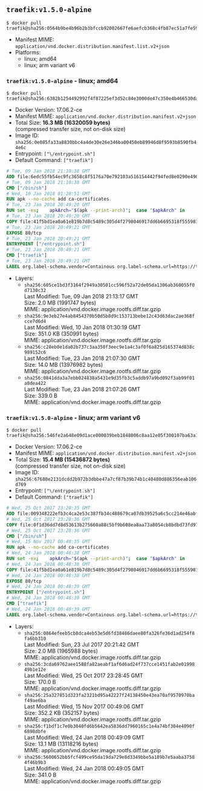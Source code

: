 ## `traefik:v1.5.0-alpine`

```console
$ docker pull traefik@sha256:0564b9be4b96b2b3bfccb92002667fe6aefcb368c4fb87ec51a7fe59aa52b194
```

-	Manifest MIME: `application/vnd.docker.distribution.manifest.list.v2+json`
-	Platforms:
	-	linux; amd64
	-	linux; arm variant v6

### `traefik:v1.5.0-alpine` - linux; amd64

```console
$ docker pull traefik@sha256:6382b1254492992f4f87225ef3d52c84e3000de47c350e4b466530dac23e61b7
```

-	Docker Version: 17.06.2-ce
-	Manifest MIME: `application/vnd.docker.distribution.manifest.v2+json`
-	Total Size: **16.3 MB (16320059 bytes)**  
	(compressed transfer size, not on-disk size)
-	Image ID: `sha256:0e085fa33a8830bbc4a4de30e26e346ba00450eb89946d8f9593b8590fb44e6c`
-	Entrypoint: `["\/entrypoint.sh"]`
-	Default Command: `["traefik"]`

```dockerfile
# Tue, 09 Jan 2018 21:10:38 GMT
ADD file:6edc55fb54ec9fc3658c8f5176a70e792103a516154442f94fed8e0290e4960e in / 
# Tue, 09 Jan 2018 21:10:38 GMT
CMD ["/bin/sh"]
# Wed, 10 Jan 2018 01:28:51 GMT
RUN apk --no-cache add ca-certificates
# Tue, 23 Jan 2018 20:49:20 GMT
RUN set -ex; 	apkArch="$(apk --print-arch)"; 	case "$apkArch" in 		armhf) arch='arm' ;; 		aarch64) arch='arm64' ;; 		x86_64) arch='amd64' ;; 		*) echo >&2 "error: unsupported architecture: $apkArch"; exit 1 ;; 	esac; 	apk add --no-cache --virtual .fetch-deps libressl; 	wget -O /usr/local/bin/traefik "https://github.com/containous/traefik/releases/download/v1.5.0/traefik_linux-$arch"; 	apk del .fetch-deps; 	chmod +x /usr/local/bin/traefik
# Tue, 23 Jan 2018 20:49:20 GMT
COPY file:41f5bd1ea0a61e819b7d8c5489c305d4f2798046917dd6b6695318f555981727 in / 
# Tue, 23 Jan 2018 20:49:21 GMT
EXPOSE 80/tcp
# Tue, 23 Jan 2018 20:49:21 GMT
ENTRYPOINT ["/entrypoint.sh"]
# Tue, 23 Jan 2018 20:49:21 GMT
CMD ["traefik"]
# Tue, 23 Jan 2018 20:49:21 GMT
LABEL org.label-schema.vendor=Containous org.label-schema.url=https://traefik.io org.label-schema.name=Traefik org.label-schema.description=A modern reverse-proxy org.label-schema.version=v1.5.0 org.label-schema.docker.schema-version=1.0
```

-	Layers:
	-	`sha256:605ce1bd3f3164f2949a30501cc596f52a72de05da1306ab360055f0d7130c32`  
		Last Modified: Tue, 09 Jan 2018 21:13:17 GMT  
		Size: 2.0 MB (1991747 bytes)  
		MIME: application/vnd.docker.image.rootfs.diff.tar.gzip
	-	`sha256:9e3eb27e4ab8454370b50d5b8d9c153713bebe12c43d63dac2ae368fcce7d6d4`  
		Last Modified: Wed, 10 Jan 2018 01:30:19 GMT  
		Size: 351.0 KB (350991 bytes)  
		MIME: application/vnd.docker.image.rootfs.diff.tar.gzip
	-	`sha256:c28eb0e1da02b737c3aa350f3eec9e1a4c3af0f6a825d165374d838c989152c6`  
		Last Modified: Tue, 23 Jan 2018 21:07:30 GMT  
		Size: 14.0 MB (13976982 bytes)  
		MIME: application/vnd.docker.image.rootfs.diff.tar.gzip
	-	`sha256:0841dda3a7ebb024838a5431e9d35fb3c5addb97a9bd092f3ab99f01a8dea422`  
		Last Modified: Tue, 23 Jan 2018 21:07:26 GMT  
		Size: 339.0 B  
		MIME: application/vnd.docker.image.rootfs.diff.tar.gzip

### `traefik:v1.5.0-alpine` - linux; arm variant v6

```console
$ docker pull traefik@sha256:546fe2a648e09d1ace000039beb1848006c8aa12e05f300107ba63a13bb063e7
```

-	Docker Version: 17.06.2-ce
-	Manifest MIME: `application/vnd.docker.distribution.manifest.v2+json`
-	Total Size: **15.4 MB (15436872 bytes)**  
	(compressed transfer size, not on-disk size)
-	Image ID: `sha256:67680e2131dcdd2b972b3dbbe47a7cf87b39b74b1c40480d886356eab106d769`
-	Entrypoint: `["\/entrypoint.sh"]`
-	Default Command: `["traefik"]`

```dockerfile
# Wed, 25 Oct 2017 23:28:35 GMT
ADD file:009348222efb3c4ca2e53c387fb34c488679ca07db39525a6c5cc214e46abffd in / 
# Wed, 25 Oct 2017 23:28:36 GMT
COPY file:0f1d36dd7d8d53613b275660a88c5bf9b608ea8aa73a8054cb8bdbd73fd971ac in /etc/localtime 
# Wed, 25 Oct 2017 23:28:36 GMT
CMD ["/bin/sh"]
# Wed, 15 Nov 2017 00:48:35 GMT
RUN apk --no-cache add ca-certificates
# Wed, 24 Jan 2018 00:48:38 GMT
RUN set -ex; 	apkArch="$(apk --print-arch)"; 	case "$apkArch" in 		armhf) arch='arm' ;; 		aarch64) arch='arm64' ;; 		x86_64) arch='amd64' ;; 		*) echo >&2 "error: unsupported architecture: $apkArch"; exit 1 ;; 	esac; 	apk add --no-cache --virtual .fetch-deps libressl; 	wget -O /usr/local/bin/traefik "https://github.com/containous/traefik/releases/download/v1.5.0/traefik_linux-$arch"; 	apk del .fetch-deps; 	chmod +x /usr/local/bin/traefik
# Wed, 24 Jan 2018 00:48:38 GMT
COPY file:41f5bd1ea0a61e819b7d8c5489c305d4f2798046917dd6b6695318f555981727 in / 
# Wed, 24 Jan 2018 00:48:38 GMT
EXPOSE 80/tcp
# Wed, 24 Jan 2018 00:48:39 GMT
ENTRYPOINT ["/entrypoint.sh"]
# Wed, 24 Jan 2018 00:48:39 GMT
CMD ["traefik"]
# Wed, 24 Jan 2018 00:48:39 GMT
LABEL org.label-schema.vendor=Containous org.label-schema.url=https://traefik.io org.label-schema.name=Traefik org.label-schema.description=A modern reverse-proxy org.label-schema.version=v1.5.0 org.label-schema.docker.schema-version=1.0
```

-	Layers:
	-	`sha256:0864efeeb5cb8dca4eb53e5d6fd38486daee80fa326fe36d1ad254f8fa6bb310`  
		Last Modified: Sun, 23 Jul 2017 20:21:42 GMT  
		Size: 2.0 MB (1965988 bytes)  
		MIME: application/vnd.docker.image.rootfs.diff.tar.gzip
	-	`sha256:3cda69762aee1588fa82aeabf1af6d6ad24f737cce1451fab2e0199849b1e12e`  
		Last Modified: Wed, 25 Oct 2017 23:28:45 GMT  
		Size: 170.0 B  
		MIME: application/vnd.docker.image.rootfs.diff.tar.gzip
	-	`sha256:25a327851d323fa2321bd95a42227f24138450e43ea70af9570970baf49ae6ba`  
		Last Modified: Wed, 15 Nov 2017 00:49:06 GMT  
		Size: 352.2 KB (352157 bytes)  
		MIME: application/vnd.docker.image.rootfs.diff.tar.gzip
	-	`sha256:f1bdf1c7e0b3040fd6b5642ea5836dd7960165c1e4a74bf304e4090f6898dbfe`  
		Last Modified: Wed, 24 Jan 2018 00:49:09 GMT  
		Size: 13.1 MB (13118216 bytes)  
		MIME: application/vnd.docker.image.rootfs.diff.tar.gzip
	-	`sha256:5600652bb5fcf499ce95da19da729e8d3349bbe5a189b7e5aaba37584f46b9b3`  
		Last Modified: Wed, 24 Jan 2018 00:49:05 GMT  
		Size: 341.0 B  
		MIME: application/vnd.docker.image.rootfs.diff.tar.gzip
